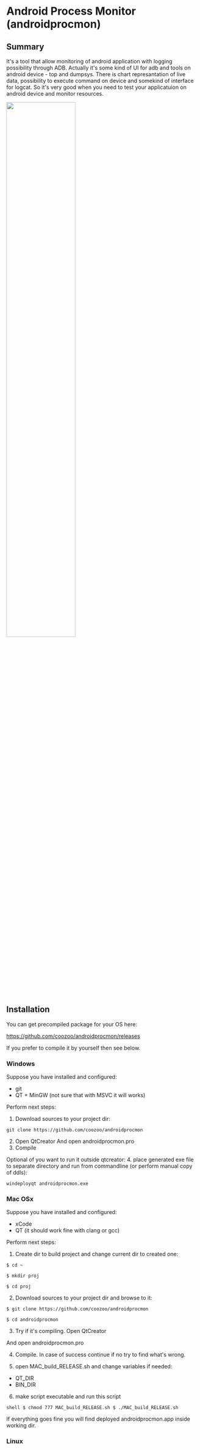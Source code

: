 # Android Process Monitor (androidprocmon)

## Summary
It's a tool that allow monitoring of android application with logging possibility through ADB. Actually it's some kind of UI for adb and tools on android device - top and dumpsys. There is chart represantation of live data, possibility to execute command on device and somekind of interface for logcat. So it's very good when you need to test your applicatuion on android device and monitor resources.

<img src="https://cloud.githubusercontent.com/assets/25594311/23156611/5b34452a-f820-11e6-9ba3-07fba869ef3c.png" width="60%"></img> 

## Installation
You can get precompiled package for your OS here:

https://github.com/coozoo/androidprocmon/releases

If you prefer to compile it by yourself then see below. 

### Windows
Suppose you have installed and configured:
* git
* QT + MinGW (not sure that with MSVC it will works)

Perform next steps:
 1. Download sources to your project dir:
 
 `
 git clone https://github.com/coozoo/androidprocmon
 `

 2. Open QtCreator
And open androidprocmon.pro
 3. Compile
 
  Optional of you want to run it outside qtcreator:
 4. place generated exe file to separate directory and run from commandline (or perform manual copy of ddls):
   
   `windeployqt androidprocmon.exe`


### Mac OSx
Suppose you have installed and configured:
- xCode
- QT (it should work fine with clang or gcc)

Perform next steps:
 1. Create dir to build project and change current dir to created one:
 
 ```shell
 $ cd ~
 
 $ mkdir proj
 
 $ cd proj
 ```
 
 2. Download sources to your project dir and browse to it:
 
 ```shell
 $ git clone https://github.com/coozoo/androidprocmon
 
 $ cd androidprocmon
 ```
 
 3. Try if it's compiling. Open QtCreator
 
 And open androidprocmon.pro
 
 4. Compile. In case of success continue if no try to find what's wrong.
 
 5. open MAC_build_RELEASE.sh and change variables if needed:
 
  - QT_DIR 
  - BIN_DIR 
  
 6. make script executable and run this script
 
 `shell
 $ chmod 777 MAC_build_RELEASE.sh
 $ ./MAC_build_RELEASE.sh
 `
 
 If everything goes fine you will find deployed androidprocmon.app inside working dir.


### Linux

